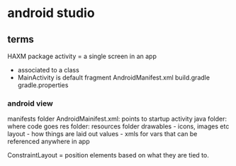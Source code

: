 # android studio

## terms
HAXM
package
activity = a single screen in an app
* associated to a class
* MainActivity is default
fragment
AndroidManifest.xml
build.gradle
gradle.properties

### android view
manifests folder
 AndroidMainifest.xml: points to startup activity
java folder: where code goes
res folder: resources folder
 drawables - icons, images etc
 layout - how things are laid out
 values - xmls for vars that can be referenced anywhere in app
 
ConstraintLayout = position elements based on what they are tied to.